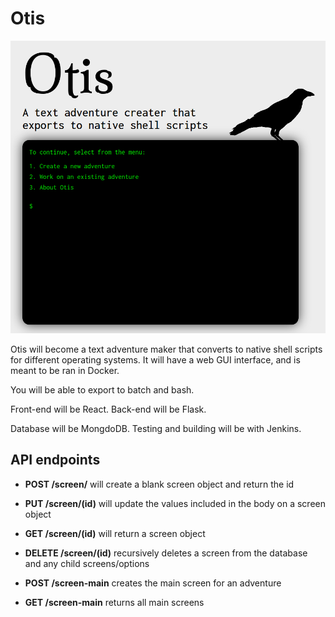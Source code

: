 # Otis

![](screenshot.png)

Otis will become a text adventure maker that converts to native shell scripts for different operating systems.
It will have a web GUI interface, and is meant to be ran in Docker.

You will be able to export to batch and bash.

Front-end will be React.
Back-end will be Flask.

Database will be MongdoDB.
Testing and building will be with Jenkins.


## API endpoints

* **POST /screen/** will create a blank screen object and return the id
* **PUT /screen/(id)** will update the values included in the body on a screen object
* **GET /screen/(id)** will return a screen object
* **DELETE /screen/(id)** recursively deletes a screen from the database and any child screens/options

* **POST /screen-main** creates the main screen for an adventure
* **GET /screen-main** returns all main screens
